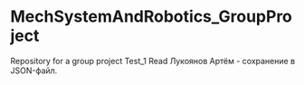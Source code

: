# MechSystemAndRobotics_GroupProject
Repository for a group project
Test_1
Read
Лукоянов Артём - сохранение в JSON-файл.
